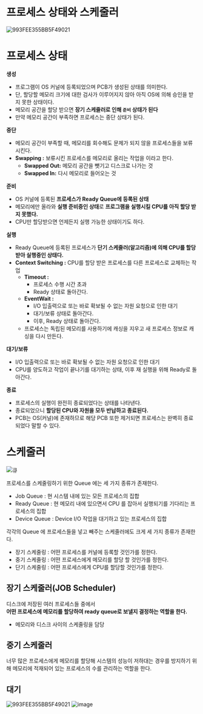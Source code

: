 # 프로세스 상태와 스케줄러 
![993FEE355BB5F49021](https://user-images.githubusercontent.com/50267433/138325487-3b8d6325-2375-415f-84ec-32552e8e01bc.jpg)

# 프로세스 상태 
**생성**    
* 프로그램이 OS 커널에 등록되었으며 PCB가 생성된 상태를 의미한다.    
* 단, 할당할 메모리 크기에 대한 검사가 이루어지지 않아 아직 OS에 의해 승인을 받지 못한 상태이다.   
* 메모리 공간을 할당 받으면 **장기 스케줄러로 인해 `준비` 상태가 된다**   
* 만약 메모리 공간이 부족하면 프로세스는 중단 상태가 된다. 
  
**중단**  
* 메모리 공간이 부족할 때, 메모리를 회수해도 문제가 되지 않을 프로세스들을 보류시킨다.    
* **Swapping :** 보류시킨 프로세스를 메모리로 올리는 작업을 이라고 한다.
    * **Swapped Out:** 메모리 공간을 뺏기고 디스크로 나가는 것 
    * **Swapped In:** 다시 메모리로 들어오는 것   

**준비**
* OS 커널에 등록된 **프로세스가 Ready Queue에 등록된 상태**      
* 메모리에만 올라와 **실행 준비중인 상태**로 **프로그램을 실행시킬 CPU를 아직 할당 받지 못했다.**      
* CPU만 할당받으면 언제든지 실행 가능한 상태이기도 하다.    

**실행**   
* Ready Queue에 등록된 프로세스가 **단기 스케줄러(알고리즘)에 의해 CPU를 할당 받아 실행중인 상태다.**   
* **Context Switching :** CPU를 할당 받은 프로세스를 다른 프로세스로 교체하는 작업    
    * **Timeout :** 
        * 프로세스 수행 시간 초과    
        * Ready 상태로 돌아간다.        
    * **EventWait :** 
        * I/O 입출력으로 또는 바로 확보될 수 없는 자원 요청으로 인한 대기    
        * 대기/보류 상태로 돌아간다.     
        * 이후, Ready 상태로 돌아간다.     
    * 프로세스는 독립된 메모리를 사용하기에 캐싱을 지우고 새 프로세스 정보로 캐싱을 다시 만든다.    

**대기/보류**   
* I/O 입출력으로 또는 바로 확보될 수 없는 자원 요청으로 인한 대기        
* CPU를 양도하고 작업이 끝나기를 대기하는 상태, 이후 재 실행을 위해 Ready로 돌아간다.    
   
**종료**      
* 프로세스의 실행이 완전히 종료되었다는 상태를 나타낸다.     
* 종료되었으니 **할당된 CPU와 자원을 모두 반납하고 종료된다.**     
* PCB는 OS(커널)에 존재하므로 해당 PCB 또한 제거되면 프로세스는 완벽히 종료되었다 말할 수 있다.   

# 스케줄러   



![큐](https://user-images.githubusercontent.com/50267433/138326508-fe43d209-d893-4f10-8224-a17f98a568b4.png)

프로세스를 스케줄링하기 위한 Queue 에는 세 가지 종류가 존재한다.

* Job Queue : 현 시스템 내에 있는 모든 프로세스의 집합
* Ready Queue : 현 메모리 내에 있으면서 CPU 를 잡아서 실행되기를 기다리는 프로세스의 집합
* Device Queue : Device I/O 작업을 대기하고 있는 프로세스의 집합


각각의 Queue 에 프로세스들을 넣고 빼주는 스케줄러에도 크게 세 가지 종류가 존재한다.   
   
* 장기 스케줄링 : 어떤 프로세스를 커널에 등록할 것인가를 정한다.  
* 중기 스케줄링 : 어떤 프로세스에게 메모리를 할당 할 것인가를 정한다.  
* 단기 스케줄링 : 어떤 프로세스에게 CPU를 할당할 것인가를 정한다.     

## 장기 스케줄러(JOB Scheduler)     
디스크에 저장된 여러 프로세스들 중에서           
**어떤 프로세스에 메모리를 할당하여 ready queue로 보낼지 결정하는 역할을 한다.**             

* 메모리와 디스크 사이의 스케줄링을 담당    

## 중기 스케줄러  
     
너무 많은 프로세스에게 메모리를 할당해 시스템의 성능이 저하대는 경우를 방지하기 위해
메모리에 적재되어 있는 프로세스의 수를 관리하는 역할을 한다.   


## 대기 
![993FEE355BB5F49021](https://user-images.githubusercontent.com/50267433/138325487-3b8d6325-2375-415f-84ec-32552e8e01bc.jpg)
![image](https://user-images.githubusercontent.com/50267433/138328478-5445bf04-622a-4c3c-8ae5-5baa04d0809a.png)








